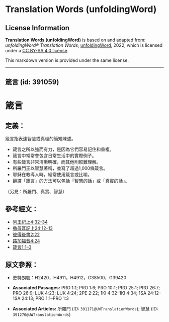 # Translation Words (unfoldingWord)

## License Information

**Translation Words (unfoldingWord)** is based on and adapted from: _unfoldingWord® Translation Words_, [unfoldingWord](https://unfoldingword.org/utw), 2022, which is licensed under a [CC BY-SA 4.0 license](https://creativecommons.org/licenses/by-sa/4.0/legalcode.en).

This markdown version is provided under the same license.



--------------------------------

## 箴言 (id: 391059)

箴言
==

定義：
---

箴言指表達智慧或真理的簡短陳述。

* 箴言之所以強而有力，是因為它們容易記住和重複。
* 箴言中常常會包含日常生活中的實際例子。
* 有些箴言非常清晰明確，而其他則較難理解。
* 所羅門王以智慧著稱，並寫了超過1,000條箴言。
* 耶穌在教導人時，經常使用箴言或比喻。
* 翻譯「箴言」的方法可以包括「智慧的話」或「真實的話」。

（另見：所羅門、真實、智慧）

參考經文：
-----

* [列王紀上4:32–34](https://ref.ly/1Kgs4:32-1Kgs4:34)
* [撒母耳記上24:12–13](https://ref.ly/1Sam24:12-1Sam24:13)
* [彼得後書2:22](https://ref.ly/2Pet2:22)
* [路加福音4:24](https://ref.ly/Luke4:24)
* [箴言1:1–3](https://ref.ly/Prov1:1-Prov1:3)

原文參照：
-----

* 史特朗號：H2420，H4911，H4912，G38500，G39420

* **Associated Passages:** PRO 1:1; PRO 1:6; PRO 10:1; PRO 25:1; PRO 26:7; PRO 26:9; LUK 4:23; LUK 4:24; 2PE 2:22; 1KI 4:32–1KI 4:34; 1SA 24:12–1SA 24:13; PRO 1:1–PRO 1:3
* **Associated Articles:** 所羅門 (ID: `391171@UWTranslationWords`); 智慧 (ID: `391270@UWTranslationWords`)

